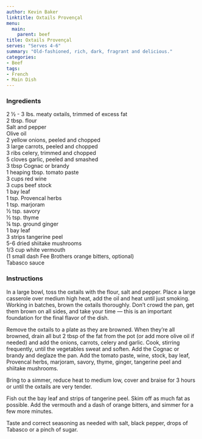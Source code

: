 ```yaml
---
author: Kevin Baker
linktitle: Oxtails Provençal
menu:
  main:
    parent: beef
title: Oxtails Provençal
serves: "Serves 4-6"
summary: "Old-fashioned, rich, dark, fragrant and delicious."
categories:
- Beef
tags:
- French
- Main Dish
---
```

### Ingredients

<div class="ingredient-list">

2 ½ - 3 lbs. meaty oxtails, trimmed of excess fat  
2 tbsp. flour  
Salt and pepper  
Olive oil  
2 yellow onions, peeled and chopped  
3 large carrots, peeled and chopped  
3 ribs celery, trimmed and chopped  
5 cloves garlic, peeled and smashed  
3 tbsp Cognac or brandy  
1 heaping tbsp. tomato paste  
3 cups red wine  
3 cups beef stock  
1 bay leaf  
1 tsp. Provencal herbs  
1 tsp. marjoram  
½ tsp. savory  
½ tsp. thyme  
¼ tsp. ground ginger  
1 bay leaf  
3 strips tangerine peel  
5-6 dried shiitake mushrooms  
1/3 cup white vermouth  
(1 small dash Fee Brothers orange bitters, optional)  
Tabasco sauce  

</div>

### Instructions
In a large bowl, toss the oxtails with the flour, salt and pepper.  Place a large casserole over medium high heat, add the oil and heat until just smoking.  Working in batches, brown the oxtails thoroughly. Don’t crowd the pan, get them brown on all sides, and take your time — this is an important foundation for the final flavor of the dish.

Remove the oxtails to a plate as they are browned.  When they’re all browned, drain all but 2 tbsp of the fat from the pot (or add more olive oil if needed) and add the onions, carrots, celery and garlic. Cook, stirring frequently, until the vegetables sweat and soften.  Add the Cognac or brandy and deglaze the pan.  Add the tomato paste, wine, stock, bay leaf, Provencal herbs, marjoram, savory, thyme, ginger, tangerine peel and shiitake mushrooms.

Bring to a simmer, reduce heat to medium low, cover and braise for 3 hours or until the oxtails are very tender.

Fish out the bay leaf and strips of tangerine peel.  Skim off as much fat as possible.  Add the vermouth and a dash of orange bitters, and simmer for a few more minutes.

Taste and correct seasoning as needed with salt, black pepper, drops of Tabasco or a pinch of sugar.